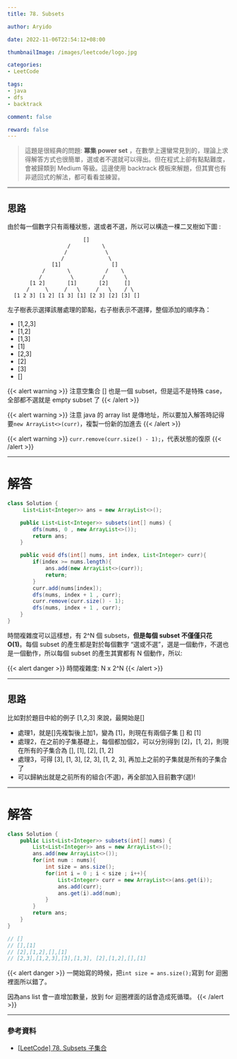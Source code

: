 ```yaml
---
title: 78. Subsets

author: Aryido

date: 2022-11-06T22:54:12+08:00

thumbnailImage: /images/leetcode/logo.jpg

categories:
- LeetCode

tags:
- java
- dfs
- backtrack

comment: false

reward: false
---
```

<!--BODY-->
>這題是很經典的問題: **冪集 power set** ，在數學上還蠻常見到的，理論上求得解答方式也很簡單，選或者不選就可以得出。但在程式上卻有點點難度，會被歸類到 Medium 等級。這邊使用 backtrack 模板來解題，但其實也有非遞回式的解法，都可看看並練習。
<!--more-->

---

## 思路
由於每一個數字只有兩種狀態，選或者不選，所以可以構造一棵二叉樹如下圖 :
```
                        []
                   /          \
                  /            \
                 /              \
              [1]                []
           /       \           /    \
          /         \         /      \
       [1 2]       [1]       [2]     []
      /     \     /   \     /   \    / \
  [1 2 3] [1 2] [1 3] [1] [2 3] [2] [3] []
```
左子樹表示選擇該層處理的節點，右子樹表示不選擇，整個添加的順序為：
- [1,2,3]
- [1,2]
- [1,3]
- [1]
- [2,3]
- [2]
- [3]
- []

{{< alert warning >}}
注意空集合 [] 也是一個 subset，但是這不是特殊 case，全部都不選就是 empty subset 了
{{< /alert >}}

{{< alert warning >}}
注意 java 的 array list 是傳地址，所以要加入解答時記得要```new ArrayList<>(curr)```，複製一份新的加進去
{{< /alert >}}

{{< alert warning >}}
```curr.remove(curr.size() - 1);```，代表狀態的復原
{{< /alert >}}

---

# 解答
```java
class Solution {
     List<List<Integer>> ans = new ArrayList<>();

    public List<List<Integer>> subsets(int[] nums) {
        dfs(nums, 0 , new ArrayList<>());
        return ans;
    }

    public void dfs(int[] nums, int index, List<Integer> curr){
        if(index >= nums.length){
            ans.add(new ArrayList<>(curr));
            return;
        }
        curr.add(nums[index]);
        dfs(nums, index + 1 , curr);
        curr.remove(curr.size() - 1);
        dfs(nums, index + 1 , curr);
    }
}
```
時間複雜度可以這樣想，有 2^N 個 subsets，**但是每個 subset 不僅僅只花 O(1)**。每個 subset 的產生都是對於每個數字 “選或不選”，選是一個動作，不選也是一個動作，所以每個 subset 的產生其實都有 N 個動作，所以:

{{< alert danger >}}
時間複雜度:  N x 2^N
{{< /alert >}}

---

## 思路

比如對於題目中給的例子 [1,2,3] 來說，最開始是[]
- 處理1，就是[]先複製後上加1，變為 [1]，則現在有兩個子集 [] 和 [1]
- 處理2，在之前的子集基礎上，每個都加個2，可以分別得到 [2]，[1, 2]，則現在所有的子集合為 [], [1], [2], [1, 2]
- 處理3，可得 [3], [1, 3], [2, 3], [1, 2, 3], 再加上之前的子集就是所有的子集合了
- 可以歸納出就是之前所有的組合(不選)，再全部加入目前數字(選)!

---

# 解答
```java
class Solution {
    public List<List<Integer>> subsets(int[] nums) {
        List<List<Integer>> ans = new ArrayList<>();
        ans.add(new ArrayList<>());
        for(int num : nums){
            int size = ans.size();
            for(int i = 0 ; i < size ; i++){
                List<Integer> curr = new ArrayList<>(ans.get(i));
                ans.add(curr);
                ans.get(i).add(num);
            }
        }
        return ans;
    }
}

// []
// [],[1]
// [2],[1,2],[],[1]
// [2,3],[1,2,3],[3],[1,3], [2],[1,2],[],[1]
```

{{< alert danger >}}
一開始寫的時候，把```int size = ans.size();```寫到 for 迴圈裡面所以錯了。

因為ans list 會一直增加數量，放到  for 迴圈裡面的話會造成死循環。
{{< /alert >}}


---
### 參考資料

- [[LeetCode] 78. Subsets 子集合](https://www.cnblogs.com/grandyang/p/4309345.html)
